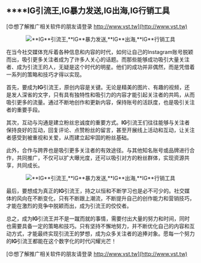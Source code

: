 ## ****IG**引流王,**IG**暴力发送,**IG**出海,**IG**行销工具**

[😍想了解推广相关软件的朋友请登录 http://www.vst.tw](http://www.vst.tw)

 <center><img src="https://vst.tw/MP4/tuiguang/png/7.png" alt="**IG**引流王,**IG**暴力发送,**IG**出海,**IG**行销工具"></center>

在当今社交媒体充斥着各种信息和内容的时代，如何让自己的Instagram账号脱颖而出，吸引更多关注者成为了许多人关心的话题。而那些能够成功吸引大量关注者、成为引流王的人，无疑是这个时代的明星。他们的成功并非偶然，而是凭借着一系列的策略和技巧才得以实现。

首先，要成为**IG**引流王，原创内容是关键。无论是精美的图片、有趣的视频，还是发人深省的文字，只有具有独特性和吸引力的内容才能引起关注者的共鸣，从而吸引更多的流量。通过不断地创作和更新内容，保持账号的活跃度，也是吸引关注者的重要手段。

其次，互动与沟通是建立粉丝忠诚度的重要方式。**IG**引流王们往往能够与关注者保持良好的互动，回复评论、点赞粉丝的留言，甚至开展线上活动和互动，让关注者感受到被重视和关爱，从而建立起牢固的粉丝基础。

此外，合作与跨界也是吸引更多关注者的有效途径。与其他知名账号或品牌进行合作，共同推广，不仅可以扩大曝光度，还可以吸引对方的粉丝群体，实现资源共享，共同成长。

 <center><img src="https://vst.tw/MP4/tuiguang/png/7.png" alt="**IG**引流王,**IG**暴力发送,**IG**出海,**IG**行销工具"></center>

最后，要想成为真正的**IG**引流王，持之以恒和不断学习也是必不可少的。社交媒体的风向在不断变化，只有不断跟上潮流，不断提升自己的创作能力和营销技巧，才能在激烈的竞争中脱颖而出，成为引流王的佼佼者。

总之，成为**IG**引流王并不是一蹴而就的事情，需要付出大量的努力和时间，同时也需要具备一定的策略和技巧。只有坚持不懈地努力，并不断优化自己的内容和互动方式，才能最终实现引流王的梦想，成为众多关注者的追捧对象。愿每一个努力的**IG**引流王都能在这个数字化的时代闪耀光芒！

[😍想了解推广相关软件的朋友请登录 http://www.vst.tw](http://www.vst.tw)



